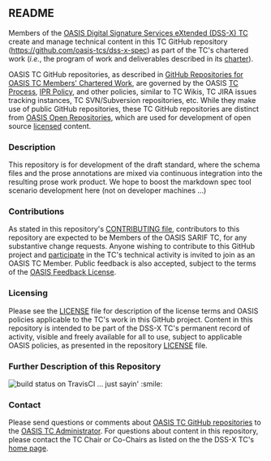 <div>
<h2>README</h2>

<p>Members of the <a href="https://www.oasis-open.org/committees/dss-x/">OASIS Digital Signature Services eXtended (DSS-X) TC</a> create and manage technical content in this TC GitHub repository (<a href="https://github.com/oasis-tcs/dss-x-spec">https://github.com/oasis-tcs/dss-x-spec</a>) as part of the TC's chartered work (<i>i.e.</i>, the program of work and deliverables described in its <a href="https://www.oasis-open.org/committees/dss-x/charter.php">charter</a>).</p>

<p>OASIS TC GitHub repositories, as described in <a href="https://www.oasis-open.org/resources/tcadmin/github-repositories-for-oasis-tc-members-chartered-work">GitHub Repositories for OASIS TC Members' Chartered Work</a>, are governed by the OASIS <a href="https://www.oasis-open.org/policies-guidelines/tc-process">TC Process</a>, <a href="https://www.oasis-open.org/policies-guidelines/ipr">IPR Policy</a>, and other policies, similar to TC Wikis, TC JIRA issues tracking instances, TC SVN/Subversion repositories, etc.  While they make use of public GitHub repositories, these TC GitHub repositories are distinct from <a href="https://www.oasis-open.org/resources/open-repositories">OASIS Open Repositories</a>, which are used for development of open source <a href="https://www.oasis-open.org/resources/open-repositories/licenses">licensed</a> content.</p>
</div>

<div>
<h3>Description</h3>

<p>This repository is for development of the draft standard, where the schema files and the prose annotations are mixed via continuous integration into the resulting prose work product. We hope to boost the markdown spec tool scenario development here (not on developer machines ...)
</div>

<div>
<h3>Contributions</h3>
<p>As stated in this repository's <a href="https://github.com/oasis-tcs/dss-x-spec/blob/master/CONTRIBUTING.md">CONTRIBUTING file</a>, contributors to this repository are expected to be Members of the OASIS SARIF TC, for any substantive change requests.  Anyone wishing to contribute to this GitHub project and <a href="https://www.oasis-open.org/join/participation-instructions">participate</a> in the TC's technical activity is invited to join as an OASIS TC Member.  Public feedback is also accepted, subject to the terms of the <a href="https://www.oasis-open.org/policies-guidelines/ipr#appendixa">OASIS Feedback License</a>.</p>
</div>



<div>
<h3>Licensing</h3>
<p>Please see the <a href="https://github.com/oasis-tcs/dss-x-spec/blob/master/LICENSE.md">LICENSE</a> file for description of the license terms and OASIS policies applicable to the TC's work in this GitHub project. Content in this repository is intended to be part of the DSS-X TC's permanent record of activity, visible and freely available for all to use, subject to applicable OASIS policies, as presented in the repository <a href="https://github.com/oasis-tcs/dss-x-spec/blob/master/LICENSE.md">LICENSE</a> file.</p>
</div>

<div>
<h3>Further Description of this Repository</h3>

<p><img src="https://travis-ci.org/sdrees/dss-x-spec.svg?branch=master" alt="build status on TravisCI" title="build status on TravisCI" /> ... just sayin' :smile: </p>
</div>

<div>

<h3>Contact</h3>
<p>Please send questions or comments about <a href="https://www.oasis-open.org/resources/tcadmin/github-repositories-for-oasis-tc-members-chartered-work">OASIS TC GitHub repositories</a> to the <a href="mailto:tc-admin@oasis-open.org">OASIS TC Administrator</a>.  For questions about content in this repository, please contact the TC Chair or Co-Chairs as listed on the the DSS-X TC's <a href="https://www.oasis-open.org/committees/dss-x/">home page</a>.</p>
</div>
